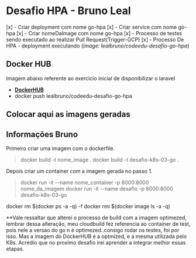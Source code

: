 # Desafio HPA - Bruno Leal
[x] - Criar deployment com nome go-hpa
[x] - Criar service com nome go-hpa
[x] - Criar nomeDaImage com nome go-hpa
[x] - Processo de testes sendo executado ao realizar Pull Request(Trigger-GCP)
[x] - Processo De HPA - deployment executando (*image: lealbruno/codeedu-desafio-go-hpa*)
## Docker HUB
Imagem abaixo referente ao exercicio inicial de disponibilizar o laravel
- **[DockerHUB](https://hub.docker.com/repository/docker/lealbruno/codeedu-desafio-go-hpa)** 
- docker push lealbruno/codeedu-desafio-go-hpa
## Colocar aqui as imagens geradas

## Informações Bruno
Primeiro criar uma imagem com o dockerfile.

>docker build -t nome_image .
>docker build -t desafio-k8s-03-go .

Depois criar um container com a imagem gerada no passo 1.
 
>docker run -it --name nome_container -p 8000:8000 nome_da_imagem
>docker run -it --name desafio -p 8000:8000 desafio-k8s-03-go

docker rm $(docker ps -a -q) -f
docker rmi $(docker image ls -a -q)

**Vale ressaltar que alterei o processo de build com a imagem optimezed, lembrar dessa alteração,
meu cloudbuild fez referencia ao container de test, pois nele a versao do go n é optimezed..consigo rodar os testes, foi por isso. Mas a imagem do DockerHUB é a optmized, e a mesma utilizada pelo K8s.
Acredio que no proximo desafio irei aprender a integrar melhor essas etapas.

